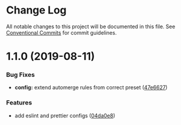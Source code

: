 # Change Log

All notable changes to this project will be documented in this file.
See [Conventional Commits](https://conventionalcommits.org) for commit guidelines.

# 1.1.0 (2019-08-11)


### Bug Fixes

* **config:** extend automerge rules from correct preset ([47e6627](https://github.com/untool/configs/commit/47e6627))


### Features

* add eslint and prettier configs ([04da0e8](https://github.com/untool/configs/commit/04da0e8))
